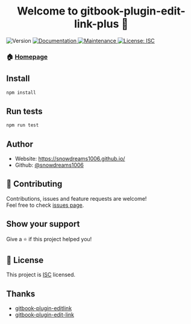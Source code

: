 <h1 align="center">Welcome to gitbook-plugin-edit-link-plus 👋</h1>
<p>
  <img alt="Version" src="https://img.shields.io/badge/version-1.0.0-blue.svg?cacheSeconds=2592000" />
  <a href="https://github.com/snowdreams1006/gitbook-plugin-edit-link-plus#readme" target="_blank">
    <img alt="Documentation" src="https://img.shields.io/badge/documentation-yes-brightgreen.svg" />
  </a>
  <a href="https://github.com/snowdreams1006/gitbook-plugin-edit-link-plus/graphs/commit-activity" target="_blank">
    <img alt="Maintenance" src="https://img.shields.io/badge/Maintained%3F-yes-green.svg" />
  </a>
  <a href="https://github.com/snowdreams1006/gitbook-plugin-edit-link-plus/blob/master/LICENSE" target="_blank">
    <img alt="License: ISC" src="https://img.shields.io/github/license/snowdreams1006/gitbook-plugin-edit-link-plus" />
  </a>
</p>

### 🏠 [Homepage](https://github.com/snowdreams1006/gitbook-plugin-edit-link-plus#readme)

## Install

```sh
npm install
```

## Run tests

```sh
npm run test
```

## Author

* Website: https://snowdreams1006.github.io/
* Github: [@snowdreams1006](https://github.com/snowdreams1006)

## 🤝 Contributing

Contributions, issues and feature requests are welcome!<br />Feel free to check [issues page](https://github.com/snowdreams1006/gitbook-plugin-edit-link-plus/issues).

## Show your support

Give a ⭐️ if this project helped you!

## 📝 License

This project is [ISC](https://github.com/snowdreams1006/gitbook-plugin-edit-link-plus/blob/master/LICENSE) licensed.

## Thanks

- [gitbook-plugin-editlink](https://github.com/zhaoda/gitbook-plugin-editlink)
- [gitbook-plugin-edit-link](https://github.com/rtCamp/gitbook-plugin-edit-link)